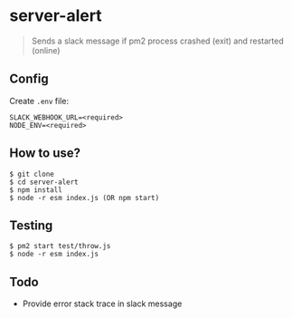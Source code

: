 # server-alert
> Sends a slack message if pm2 process crashed (exit) and restarted (online)

## Config
Create `.env` file:
```shell
SLACK_WEBHOOK_URL=<required>
NODE_ENV=<required>
```

## How to use?
```shell
$ git clone 
$ cd server-alert
$ npm install
$ node -r esm index.js (OR npm start)
```

## Testing
```shell
$ pm2 start test/throw.js
$ node -r esm index.js
```

## Todo
- Provide error stack trace in slack message